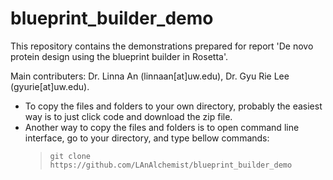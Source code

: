 # blueprint_builder_demo
This repository contains the demonstrations prepared for report 'De novo protein design using the blueprint builder in Rosetta'.

Main contributers: Dr. Linna An (linnaan[at]uw.edu), Dr. Gyu Rie Lee (gyurie[at]uw.edu).

* To copy the files and folders to your own directory, probably the easiest way is to just click code and download the zip file. 
* Another way to copy the files and folders is to open command line interface, go to your directory, and type bellow commands:
  >`git clone https://github.com/LAnAlchemist/blueprint_builder_demo`


